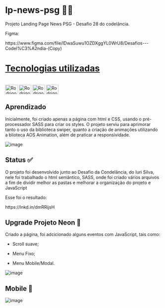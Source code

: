 
# lp-news-psg 👨‍🚀
Projeto Landing Page News PSG - Desafio 28 do codelância.
<p>Figma:</p> <a>https://www.figma.com/file/IDwaSuwu1OZDXggYL0WrU8/Desafios---Codel%C3%A2ndia-(Copy)</a> 


# [Tecnologias utilizadas](#tecnologias)
<div style="display: inline_block"><br>
  <img align="center" alt="Rodrigo-html" height="30" width="40" src="https://cdn.jsdelivr.net/gh/devicons/devicon/icons/html5/html5-original.svg">
  <img align="center" alt="Rodrigo-Css" height="30" width="40" src="https://cdn.jsdelivr.net/gh/devicons/devicon/icons/css3/css3-original.svg">
  <img align="center" alt="Rodrigo-Css" height="30" width="40" src="https://cdn.jsdelivr.net/gh/devicons/devicon/icons/sass/sass-original.svg">
  <img align="center" alt="Rodrigo-JS" height="30" width="40" src="https://cdn.jsdelivr.net/gh/devicons/devicon/icons/javascript/javascript-original.svg">
  
</div>

   
## Aprendizado 
Inicialmente, foi criado apenas a página com html e CSS, usando o pré-processador SASS para criar os styles. O projeto serviu para aprimorar tanto o uso da biblioteca swiper, 
quanto a criação de animações utilizando a blioteca AOS Animation, além de praticar a responsividade.


![image](https://user-images.githubusercontent.com/99925589/191751244-e61cae0f-18fc-4567-a3ea-3201d8269cf1.png)

## Status ✅
O projeto foi desenvolvido junto ao Desafio da Condelância, do Iuri Silva, nele foi trabalhado o html semântico, SASS, onde foi criado vários arquivos a fim de dividir
melhor as pastas e melhorar a organização do projeto e JavaScript

<p>Esse foi o resultado:</p>
<a>https://lnkd.in/dmRRijsH</a>

 
 
 ## Upgrade Projeto Neon :rocket: 
 
 Criado a página, foi adcicionado alguns eventos com JavaScript, tais como:

 * <p> Scroll suave; </p>
 * <p> Menu Fixo;</p>
 * <p> Menu Mobile/Modal.</p>
 
 ![image](https://user-images.githubusercontent.com/99925589/191762326-a8848d6d-ae0c-44d9-a113-0ee8a29e9cf9.png)


 ## Mobile 📱
 
 ![image](https://user-images.githubusercontent.com/99925589/191762455-a05f2948-99cf-4535-a31b-292d963cee2d.png)
